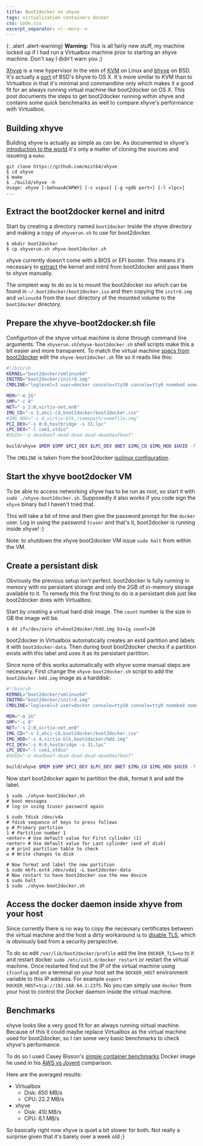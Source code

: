 ```yaml
---
title: Boot2docker on xhyve
tags: virtualization containers docker
css: code.css
excerpt_separator: <!--more-->
---
```


{: .alert .alert-warning}
**Warning:** This is all fairly new stuff, my machine locked up if I had run a Virtualbox machine prior to starting an xhyve machine. Don't say I didn't warn you ;)

[Xhyve](https://github.com/mist64/xhyve) is a new hypervisor in the vein of [KVM](http://www.linux-kvm.org) on Linux and [bhyve](http://bhyve.org) on BSD. It's actually a [port](https://github.com/mist64/xhyve#what-is-bhyve) of BSD's bhyve to OS X.
It's more similar to KVM than to Virtualbox in that it's minimal and commandline only which makes it a good fit for an always running virtual machine like boot2docker on OS X.
This post documents the steps to get boot2docker running within xhyve and contains some quick benchmarks as well to compare xhyve's performance with Virtualbox.

<!--more-->

## Building xhyve
Building xhyve is actually as simple as can be. As documented in xhyve's [introduction to the world](http://www.pagetable.com/?p=831) it's only a matter of cloning the sources and issueing a `make`:

```console
git clone https://github.com/mist64/xhyve
$ cd xhyve
$ make
$ ./build/xhyve -h
Usage: xhyve [-behuwxACHPWY] [-c vcpus] [-g <gdb port>] [-l <lpc>]
...
```

## Extract the boot2docker kernel and initrd
Start by creating a directory named `boot2docker` inside the xhyve directory and making a copy of `xhyverun.sh` to use for boot2docker.

```console
$ mkdir boot2docker
$ cp xhyverun.sh xhyve-boot2docker.sh
```

xhyve currently doesn’t come with a BIOS or EFI booter. This means it's necessary to [extract](https://github.com/boot2docker/boot2docker/blob/f996284ecf003356e6d749394e95804dc62708e8/doc/AUTOMATED_SCRIPT.md#extracting-initrd-and-vmlinuz64) the kernel and initrd from boot2docker and pass them to xhyve manually.

The simplest way to do so is to mount the boot2docker iso which can be found in `~/.boot2docker/boot2docker.iso` and then copying the `initrd.img` and `vmlinuz64` from the `boot` directory of the mounted volume to the `boot2docker` directory.

## Prepare the xhyve-boot2docker.sh file
Configurtion of the xhyve virtual machine is done through command line arguments. The `xhyverun.sh`/`xhyve-boot2docker.sh` shell scripts make this a bit easier and more transparent.
To match the virtual machine [specs from boot2docker](https://github.com/boot2docker/boot2docker/blob/f996284ecf003356e6d749394e95804dc62708e8/doc/FAQ.md#what-are-the-specs-of-the-vm) edit the `xhyve-boot2docker.sh` file so it reads like this:

```bash
#!/bin/sh
KERNEL="boot2docker/vmlinuz64"
INITRD="boot2docker/initrd.img"
CMDLINE="loglevel=3 user=docker console=ttyS0 console=tty0 noembed nomodeset norestore waitusb=10:LABEL=boot2docker-data base"

MEM="-m 2G"
SMP="-c 8"
NET="-s 2:0,virtio-net,en0"
IMG_CD="-s 3,ahci-cd,boot2docker/boot2docker.iso"
#IMG_HDD="-s 4,virtio-blk,/somepath/somefile.img"
PCI_DEV="-s 0:0,hostbridge -s 31,lpc"
LPC_DEV="-l com1,stdio"
#UUID="-U deadbeef-dead-dead-dead-deaddeafbeef"

build/xhyve $MEM $SMP $PCI_DEV $LPC_DEV $NET $IMG_CD $IMG_HDD $UUID -f kexec,$KERNEL,$INITRD,"$CMDLINE"
```

The `CMDLINE` is taken from the boot2docker [isolinux configuration](https://github.com/boot2docker/boot2docker/blob/f996284ecf003356e6d749394e95804dc62708e8/rootfs/isolinux/isolinux.cfg#L7Kernel).

## Start the xhyve boot2docker VM
To be able to access networking xhyve has to be run as root, so start it with `sudo ./xhyve-boot2docker.sh`.
Supposedly it also works if you code sign the `xhyve` binary but I haven't tried that.

This will take a bit of time and then give the password prompt for the `docker` user. Log in using the password `tcuser` and that's it, boot2docker is running inside xhyve! :)

Note: to shutdown the xhyve boot2docker VM issue `sudo halt` from within the VM.

## Create a persistant disk
Obviously the previous setup isn't perfect. boot2docker is fully running in memory with no persistant storage and only the 2GB of in-memory storage available to it. To remedy this the first thing to do is a persistant disk just like boot2docker does with Virtualbox.

Start by creating a virtual hard disk image. The `count` number is the size in GB the image will be.

```console
$ dd if=/dev/zero of=boot2docker/hdd.img bs=1g count=20
```

boot2docker in Virtualbox automatically creates an ext4 partition and labels it with `boot2docker-data`. Then during boot boot2docker checks if a partition exists with this label and uses it as its persistant partition.

Since none of this works automatically with xhyve some manual steps are necessary. First change the `xhyve-boot2docker.sh` script to add the `boot2docker.hdd.img` image as a harddisk:

```bash
#!/bin/sh
KERNEL="boot2docker/vmlinuz64"
INITRD="boot2docker/initrd.img"
CMDLINE="loglevel=3 user=docker console=ttyS0 console=tty0 noembed nomodeset norestore waitusb=10:LABEL=boot2docker-data base"

MEM="-m 2G"
SMP="-c 8"
NET="-s 2:0,virtio-net,en0"
IMG_CD="-s 3,ahci-cd,boot2docker/boot2docker.iso"
IMG_HDD="-s 4,virtio-blk,boot2docker/hdd.img"
PCI_DEV="-s 0:0,hostbridge -s 31,lpc"
LPC_DEV="-l com1,stdio"
#UUID="-U deadbeef-dead-dead-dead-deaddeafbeef"

build/xhyve $MEM $SMP $PCI_DEV $LPC_DEV $NET $IMG_CD $IMG_HDD $UUID -f kexec,$KERNEL,$INITRD,"$CMDLINE"
```

Now start boot2docker again to partition the disk, format it and add the label.

``` console
$ sudo ./xhyve-boot2docker.sh
# boot messages
# log in using tcuser password again

$ sudo fdisk /dev/vda
# fdisk sequence of keys to press follows
p # Primary partition
1 # Partition number 1
<enter> # Use default value for First cylinder (1)
<enter> # Use default value for Last cylinder (end of disk)
p # print partition table to check
w # Write changes to disk

# Now format and label the new partition
$ sudo mkfs.ext4 /dev/vda1 -L boot2docker-data
# Now restart to have boot2docker use the new device
$ sudo halt
$ sudo ./xhyve-boot2docker.sh
```

## Access the docker daemon inside xhyve from your host
Since currently there is no way to copy the necessary certificates between the virtual machine and the host a dirty workaround is to [disable TLS](https://github.com/boot2docker/boot2docker/blob/master/README.md#tls-support), which is obviously bad from a security perspective.

To do so edit `/var/lib/boot2docker/profile` add the line `DOCKER_TLS=no` to it and restart docker `sudo /etc/init.d/docker restart` or restart the virtual machine. Once restarted find out the IP of the virtual machine using `ifconfig` and on a terminal on your host set the `DOCKER_HOST` environment variable to this IP address. For example `export DOCKER_HOST=tcp://192.168.64.1:2375`. No you can simply use `docker` from your host to control the Docker daemon inside the virtual machine.

## Benchmarks
xhyve looks like a very good fit for an always running virtual machine. Because of this it could maybe replace Virtualbox as the virtual machine used for boot2docker, so I ran some very basic benchmarks to check xhyve's performance.

To do so I used Casey Bisson's [simple container benchmarks](https://registry.hub.docker.com/u/misterbisson/simple-container-benchmarks/) Docker image he used in his [AWS vs Joyent](https://www.joyent.com/blog/docker-bake-off-aws-vs-joyent) comparison.

Here are the averaged results:

- Virtualbox
  - Disk: 650 MB/s
  - CPU: 22.2 MB/s
- xhyve
  - Disk: 410 MB/s
  - CPU: 6.1 MB/s

So basically right now xhyve is quiet a bit slower for both. Not really a surprise given that it's barely over a week old ;)
